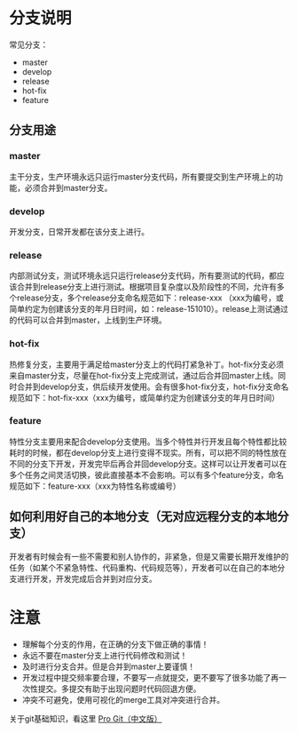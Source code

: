 # 分支说明

常见分支：
- master
- develop
- release
- hot-fix
- feature

## 分支用途

### master

主干分支，生产环境永远只运行master分支代码，所有要提交到生产环境上的功能，必须合并到master分支。

### develop

开发分支，日常开发都在该分支上进行。

### release

内部测试分支，测试环境永远只运行release分支代码，所有要测试的代码，都应该合并到release分支上进行测试。根据项目复杂度以及阶段性的不同，允许有多个release分支，多个release分支命名规范如下：release-xxx （xxx为编号，或简单约定为创建该分支的年月日时间，如：release-151010）。release上测试通过的代码可以合并到master，上线到生产环境。

### hot-fix

热修复分支，主要用于满足给master分支上的代码打紧急补丁。hot-fix分支必须来自master分支，尽量在hot-fix分支上完成测试，通过后合并回master上线。同时合并到develop分支，供后续开发使用。会有很多hot-fix分支，hot-fix分支命名规范如下：hot-fix-xxx（xxx为编号，或简单约定为创建该分支的年月日时间）

### feature

特性分支主要用来配合develop分支使用。当多个特性并行开发且每个特性都比较耗时的时候，都在develop分支上进行变得不现实。所有，可以把不同的特性放在不同的分支下开发，开发完毕后再合并回develop分支。这样可以让开发者可以在多个任务之间灵活切换，彼此直接基本不会影响。可以有多个feature分支，命名规范如下：feature-xxx（xxx为特性名称或编号）

## 如何利用好自己的本地分支（无对应远程分支的本地分支）

开发者有时候会有一些不需要和别人协作的，非紧急，但是又需要长期开发维护的任务（如某个不紧急特性、代码重构、代码规范等），开发者可以在自己的本地分支进行开发，开发完成后合并到对应分支。


# 注意

- 理解每个分支的作用，在正确的分支下做正确的事情！
- 永远不要在master分支上进行代码修改和测试！
- 及时进行分支合并。但是合并到master上要谨慎！
- 开发过程中提交频率要合理，不要写一点就提交，更不要写了很多功能了再一次性提交。多提交有助于出现问题时代码回退方便。
- 冲突不可避免，使用可视化的merge工具对冲突进行合并。


关于git基础知识，看这里 [Pro Git（中文版）][1]


  [1]: http://git.oschina.net/progit/